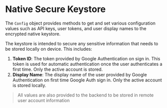 # Native Secure Keystore

The `Config` object provides methods to get and set various configuration values such as API keys, user tokens, and user display names to the encrypted native keystore.

The keystore is intended to secure any sensitive information that needs to be stored locally on device. This includes:
1. **Token ID**: The token provided by Google Authentication on sign in. This token is used for automatic authentication once the user authenticates a first time. Only the active account is stored. 
2. **Display Name**: The display name of the user provided by Google Authentication on first time Google Auth sign in. Only the active account is stored locally.
> All values are also provided to the backend to be stored in remote user account information